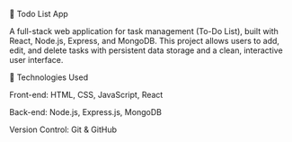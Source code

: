📝 Todo List App

A full-stack web application for task management (To-Do List), built with React, Node.js, Express, and MongoDB. This project allows users to add, edit, and delete tasks with persistent data storage and a clean, interactive user interface.

🚀 Technologies Used

Front-end: HTML, CSS, JavaScript, React

Back-end: Node.js, Express.js, MongoDB

Version Control: Git & GitHub
